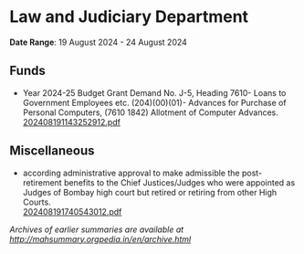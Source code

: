 # Law and Judiciary Department

**Date Range**: 19 August 2024 - 24 August 2024


## Funds
- Year 2024-25 Budget Grant Demand No. J-5, Heading 7610- Loans to Government Employees etc. (204)(00)(01)- Advances for Purchase of Personal Computers, (7610 1842) Allotment of Computer Advances.\
  [202408191143252912.pdf](https://gr.maharashtra.gov.in/Site/Upload/Government%20Resolutions/English/202408191143252912.pdf)

## Miscellaneous
- according administrative approval to make admissible the post-retirement benefits to the Chief Justices/Judges who were appointed as Judges of Bombay high court but retired or retiring from other High Courts.\
  [202408191740543012.pdf](https://gr.maharashtra.gov.in/Site/Upload/Government%20Resolutions/English/202408191740543012.pdf)


*Archives of earlier summaries are available at http://mahsummary.orgpedia.in/en/archive.html*
